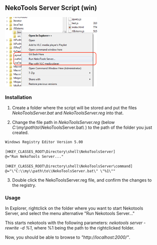 ## NekoTools Server Script (win)

![NekoToolsServerScript](/NekoToolsServer.png?raw=true "NekoToolsServerScript")


### Installation

1. Create a folder where the script will be stored and put the files *NekoToolsServer.bat* and *NekoToolsServer.reg* into that.

2. Change the file path in *NekoToolsServer.reg* (below *C:\\my\\path\to*\\NekoToolsServer.bat\ ) to the path of the folder you just created.

```
Windows Registry Editor Version 5.00

[HKEY_CLASSES_ROOT\Directory\shell\NekoToolsServer]
@="Run NekoTools Server..."

[HKEY_CLASSES_ROOT\Directory\shell\NekoToolsServer\command]
@="\"C:\\my\\path\to\\NekoToolsServer.bat\" \"%1\""
```

3. Double click the NekoToolsServer.reg file, and confirm the changes to the registry.

### Usage

In Explorer, rightclick on the folder where you want to start Nekotools Server, and select the menu alternative "Run Nekotools Server..."

This starts nekotools with the following parameters: *nekotools server -rewrite -d %1*, where %1 being the path to the rightclicked folder.

Now, you should be able to browse to *"http://localhost:2000/"*.